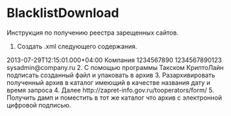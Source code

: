 # BlacklistDownload

Инструкция по получению реестра зарещенных сайтов.
1. Создать .xml  следующего содержания.
<?xml version="1.0" encoding="windows-1251"?>
<request>
<requestTime>2013-07-29T12:15:01.000+04:00</requestTime>
<operatorName>Компания</operatorName>
<inn>1234567890</inn>
<ogrn>1234567890123</ogrn>
<email>sysadmin@company.ru</email>
</request>
2. С помощью программы Такском КриптоЛайн подписать созданный файл и упаковать в архив 
3. Разархивировать полученный архив в каталог имеющий в качестве названия дату и время запроса
4. Далее http://zapret-info.gov.ru/tooperators/form/
5. Получить дамп и поместить в тот же каталог что архив с электронной цифровой подписью.

